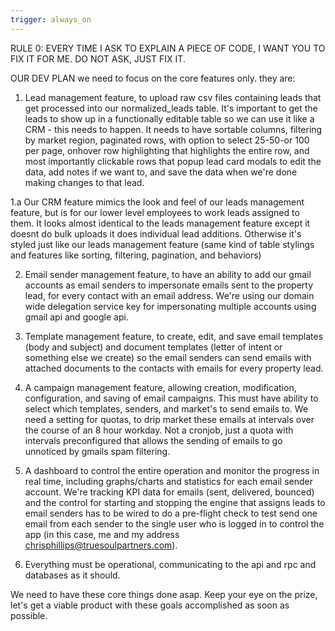 ```yaml
---
trigger: always_on
---
```


RULE 0:   EVERY TIME I ASK TO EXPLAIN A PIECE OF CODE, I WANT YOU TO FIX IT FOR ME.  DO NOT ASK, JUST FIX IT.

OUR DEV PLAN
we need to focus on the core features only.  they are:

1.  Lead management feature, to upload raw csv files containing leads that get processed into our normalized_leads table.  It's important to get the leads to show up in a functionally editable table so we can use it like a CRM - this needs to happen.  It needs to have sortable columns, filtering by market region, paginated rows, with option to select 25-50-or 100 per page, onhover row highlighting that highlights the entire row, and most importantly clickable rows that popup lead card modals to edit the data, add notes if we want to, and save the data when we're done making changes to that lead.

1.a  Our CRM feature mimics the look and feel of our leads management feature, but is for our lower level employees to work leads assigned to them.  It looks almost identical to the leads management feature except it doesnt do bulk uploads it does individual lead additions.  Otherwise it's styled just like our leads management feature (same kind of table stylings and features like sorting, filtering, pagination, and behaviors)

2.  Email sender management feature, to have an ability to add our gmail accounts as email senders to impersonate emails sent to the property lead, for every contact with an email address.  We're using our  domain wide delegation service key for impersonating multiple accounts using gmail api and google api.  

3.  Template management feature, to create, edit, and save email templates (body and subject) and document templates (letter of intent or something else we create) so the email senders can send emails with attached documents to the contacts with emails for every property lead.

4.  A campaign management feature, allowing creation, modification, configuration, and saving of email campaigns.  This must have ability to select which templates, senders, and market's to send emails to.  We need a setting for quotas, to drip market these emails at intervals over the course of an 8 hour workday.  Not a cronjob, just a quota with intervals preconfigured that allows the sending of emails to go unnoticed by gmails spam filtering.

5.  A dashboard to control the entire operation and monitor the progress in real time, including graphs/charts and statistics for each email sender account.  We're tracking KPI data for emails (sent, delivered, bounced) and the control for starting and stopping the engine that assigns leads to email senders has to be wired to do a pre-flight check to test send one email from each sender to the single user who is logged in to control the app (in this case, me and my address chrisphillips@truesoulpartners.com).  

6.  Everything must be operational, communicating to the api and rpc and databases as it should.

We need to have these core things done asap.  Keep your eye on the prize, let's get a viable product with these goals accomplished as soon as possible.